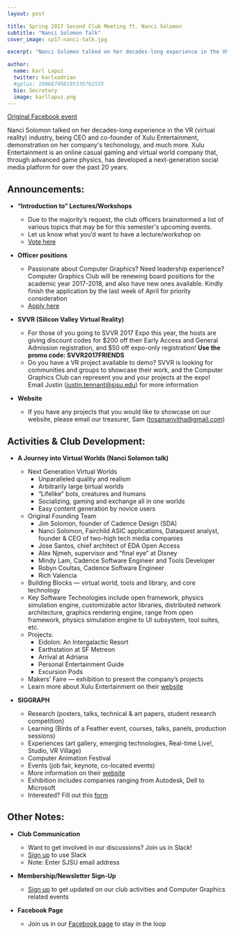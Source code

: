 ```yaml
---
layout: post

title: Spring 2017 Second Club Meeting ft. Nanci Solomon
subtitle: "Nanci Solomon Talk"
cover_image: sp17-nanci-talk.jpg

excerpt: "Nanci Solomon talked on her decades-long experience in the VR (virtual reality) industry, being CEO and co-founder of Xulu Entertainment, demonstration on her company's techonology, and much more."

author:
  name: Karl Lapuz
  twitter: karlxadrian
  #gplus: 100687498195339762535
  bio: Secretary
  image: karllapuz.png
---
```


[Original Facebook event](https://www.facebook.com/events/1255904224506460)

Nanci Solomon talked on her decades-long experience in the VR (virtual reality) industry, being CEO and co-founder of Xulu Entertainment, demonstration on her company's techonology, and much more. Xulu Entertainment is an online casual gaming and virtual world company that, through advanced game physics, has developed a next-generation social media platform for over the past 20 years.

## **Announcements:**
- __“Introduction to” Lectures/Workshops__
	- Due to the majority’s request, the club officers brainstormed a list of various topics that may be for this semester's upcoming events.
	- Let us know what you’d want to have a lecture/workshop on 
	- [Vote here](https://goo.gl/forms/BWpckrlt47IN90nj1)

- __Officer positions__
	- Passionate about Computer Graphics? Need leadership experience? Computer Graphics Club will be renewing board positions for the academic year 2017-2018, and also have new ones available. Kindly finish the application by the last week of April for priority consideration
	- [Apply here](https://goo.gl/forms/TZHMxTA7pXnCTocU2)

- __SVVR (Silicon Valley Virtual Reality)__
	- For those of you going to SVVR 2017 Expo this year, the hosts are giving discount codes for $200 off their Early Access and General Admission registration, and $50 off expo-only registration! **Use the promo code: SVVR2017FRIENDS**
	- Do you have a VR project available to demo? SVVR is looking for communities and groups to showcase their work, and the Computer Graphics Club can represent you and your projects at the expo! Email Justin (justin.tennant@sjsu.edu) for more information

- __Website__
	- If you have any projects that you would like to showcase on our website, please email our treasurer, Sam (tosamanvitha@gmail.com)

## **Activities & Club Development:**
- __A Journey into Virtual Worlds (Nanci Solomon talk)__
	- Next Generation Virtual Worlds
		- Unparalleled quality and realism
		- Arbitrarily large birtual worlds
		- “Lifelike” bots, creatures and humans
		- Socializing, gaming and exchange all in one worlds
		- Easy content generation by novice users
	- Original Founding Team
		- Jim Solomon, founder of Cadence Design (SDA)
		- Nanci Solomon, Fairchild ASIC applications, Dataquest analyst, founder & CEO of two-high tech media companies
		- Jose Santos, chief architect of EDA Open Access
		- Alex Njmeh, supervisor and “final eye” at Disney
		- Mindy Lam, Cadence Software Engineer and Tools Developer
		- Robyn Coultas, Cadence Software Engineer
		- Rich Valencia
	- Building Blocks — virtual world, tools and library, and core technology
	- Key Software Technologies include open framework, physics simulation engine, customizable actor libraries, distributed network architecture, graphics rendering engine, range from open framework, physics simulation engine to UI subsystem, tool suites, etc. 
	- Projects: 
		- Eidolon: An Intergalactic Resort
		- Earthstation at SF Metreon
		- Arrival at Adriana
		- Personal Entertainment Guide 
		- Excursion Pods
	- Makers’ Faire — exhibition to present the company’s projects
	- Learn more about Xulu Entertainment on their [website](http://xulu.com)

- __SIGGRAPH__
	- Research (posters, talks, technical & art papers, student research competition)
	- Learning (Birds of a Feather event, courses, talks, panels, production sessions)
	- Experiences (art gallery, emerging technologies, Real-time Live!, Studio, VR Village)
	- Computer Animation Festival
	- Events (job fair, keynote, co-located events)
	- More information on their [website](http://s2017.siggraph.org)
	- Exhibition includes companies ranging from Autodesk, Dell to Microsoft
	- Interested? Fill out this [form](https://goo.gl/forms/CxBzDA8ye571ijPk1)

## **Other Notes:**
- __Club Communication__
	- Want to get involved in our discussions? Join us in Slack!
	- [Sign up](https://sjsu-cg.slack.com/signup) to use Slack 
	- Note: Enter SJSU email address

- __Membership/Newsletter Sign-Up__
	- [Sign up](https://goo.gl/jcNFWV) to get updated on our club activities and Computer Graphics related events

- __Facebook Page__
	- Join us in our [Facebook page](https://facebook.com/groups/sjsucg/) to stay in the loop
